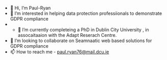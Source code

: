 - 👋 Hi, I’m Paul-Ryan
- 👀 I’m interested in helping data protection professiionals to demonstrate GDPR compliance  
- - 🌱 I’m currently completeing a PhD in Dublin City University , in assocaitaaion with the Adapt Reserach Centre.    
- 💞️ I’m looking to collaborate on Seamnaatic web based solutions for GDPR compliance 
- 📫 How to reach me - paul.ryan76@mail.dcu.ie

<!---
Paul-Ryan76/Paul-Ryan76 is a ✨ special ✨ repository because its `README.md` (this file) appears on your GitHub profile.
You can click the Preview link to take a look at your changes.
--->
